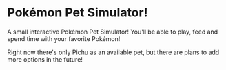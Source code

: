 # Pokémon Pet Simulator!

A small interactive Pokémon Pet Simulator! You'll be able to play, feed and spend time with your favorite Pokémon!

Right now there's only Pichu as an available pet, but there are plans to add more options in the future!

